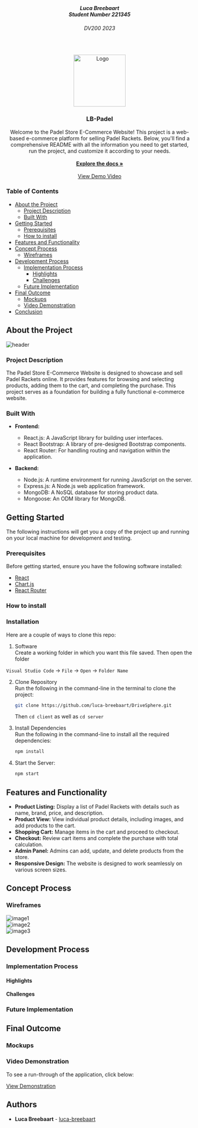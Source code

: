 <!-- HEADER SECTION -->
<h5 align="center" style="padding:0;margin:0;">Luca Breebaart</h5>
<h5 align="center" style="padding:0;margin:0;">Student Number 221345</h5>
<h6 align="center">DV200 2023</h6>
</br>
<p align="center">

  <a href="https://github.com/luca-breebaart/LB-Padel">
    <img src="client/src/logo.svg" alt="Logo" width="140" height="140">
  </a>
  
  <h3 align="center">LB-Padel</h3>

  <p align="center">
   Welcome to the Padel Store E-Commerce Website! This project is a web-based e-commerce platform for selling Padel Rackets. Below, you'll find a comprehensive README with all the information you need to get started, run the project, and customize it according to your needs. 
    <br>
   <br>
      <a href="https://github.com/luca-breebaart/DriveSphere"><strong>Explore the docs »</strong></a>
   <br />
   <br>
   <a href="//">View Demo Video</a>
   <br />
    
    
</p>
<!-- TABLE OF CONTENTS -->
<h3>Table of Contents</h3>

* [About the Project](#about-the-project)
  * [Project Description](#project-description)
  * [Built With](#built-with)
* [Getting Started](#getting-started)
  * [Prerequisites](#prerequisites)
  * [How to install](#how-to-install)
* [Features and Functionality](#features-and-functionality)
* [Concept Process](#concept-process)
   * [Wireframes](#wireframes)
* [Development Process](#development-process)
   * [Implementation Process](#implementation-process)
        * [Highlights](#highlights)
        * [Challenges](#challenges)
   * [Future Implementation](#peer-reviews)
* [Final Outcome](#final-outcome)
    * [Mockups](#mockups)
    * [Video Demonstration](#video-demonstration)
* [Conclusion](#conclusion)

<!--PROJECT DESCRIPTION-->
## About the Project
<!-- header image of project -->

![header](mockups/header.jpg)


### Project Description

The Padel Store E-Commerce Website is designed to showcase and sell Padel Rackets online. It provides features for browsing and selecting products, adding them to the cart, and completing the purchase. This project serves as a foundation for building a fully functional e-commerce website.

### Built With

- **Frontend:**
  - React.js: A JavaScript library for building user interfaces.
  - React Bootstrap: A library of pre-designed Bootstrap components.
  - React Router: For handling routing and navigation within the application.

- **Backend:**
  - Node.js: A runtime environment for running JavaScript on the server.
  - Express.js: A Node.js web application framework.
  - MongoDB: A NoSQL database for storing product data.
  - Mongoose: An ODM library for MongoDB.

## Getting Started

The following instructions will get you a copy of the project up and running on your local machine for development and testing.

### Prerequisites

Before getting started, ensure you have the following software installed:

- [React](https://react.dev/learn/installation)
- [Chart.js](https://www.chartjs.org/docs/latest/getting-started/installation.html)
- [React Router](https://reactrouter.com/en/main)

### How to install

### Installation
Here are a couple of ways to clone this repo:

1. Software </br>
Create a working folder in which you want this file saved. Then open the folder

`Visual Studio Code` -> `File` -> `Open` -> `Folder Name`</br>

2. Clone Repository </br>
Run the following in the command-line in the terminal to clone the project:
   ```sh
   git clone https://github.com/luca-breebaart/DriveSphere.git
   ```
    Then `cd client` as well as `cd server`

3. Install Dependencies </br>
Run the following in the command-line to install all the required dependencies:

   ```sh
   npm install
   ```
4. Start the Server:

   ```sh
   npm start
   ```

<!-- FEATURES AND FUNCTIONALITY-->

## Features and Functionality

- **Product Listing:** Display a list of Padel Rackets with details such as name, brand, price, and description.
- **Product View:** View individual product details, including images, and add products to the cart.
- **Shopping Cart:** Manage items in the cart and proceed to checkout.
- **Checkout:** Review cart items and complete the purchase with total calculation.
- **Admin Panel:** Admins can add, update, and delete products from the store.
- **Responsive Design:** The website is designed to work seamlessly on various screen sizes.

## Concept Process

### Wireframes

![image1](Mockups/mockup1.png)
<br>
![image2](Mockups/mockup2.png)
<br>
![image3](Mockups/mockup3.png)

## Development Process

### Implementation Process

#### Highlights

#### Challenges

### Future Implementation

<!-- MOCKUPS -->
## Final Outcome

### Mockups


<!-- VIDEO DEMONSTRATION -->
### Video Demonstration

To see a run-through of the application, click below:

[View Demonstration](BreebaartLuca_221345_DV200_Presentation_Video.mp4)

<!-- AUTHORS -->
## Authors

* **Luca Breebaart** - [luca-breebaart](https://github.com/luca-breebaart)
